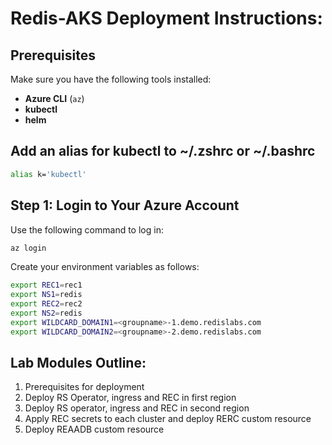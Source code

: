 # Redis-AKS Deployment Instructions:


## Prerequisites
Make sure you have the following tools installed:
- **Azure CLI** (`az`)
- **kubectl**
- **helm**

## Add an alias for kubectl to ~/.zshrc or ~/.bashrc
```bash
alias k='kubectl'
```

## Step 1: Login to Your Azure Account
Use the following command to log in:

```bash
az login
```

Create your environment variables as follows:

```bash
export REC1=rec1
export NS1=redis
export REC2=rec2
export NS2=redis
export WILDCARD_DOMAIN1=<groupname>-1.demo.redislabs.com
export WILDCARD_DOMAIN2=<groupname>-2.demo.redislabs.com
```

## Lab Modules Outline:
1) Prerequisites for deployment
2) Deploy RS Operator, ingress and REC in first region
3) Deploy RS operator, ingress and REC in second region
4) Apply REC secrets to each cluster and deploy RERC custom resource
5) Deploy REAADB custom resource
